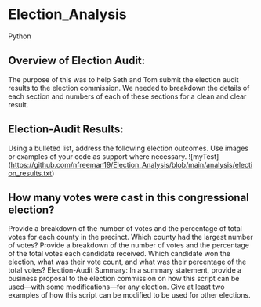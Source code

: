# Election_Analysis
Python
## Overview of Election Audit: 
The purpose of this was to help Seth and Tom submit the election audit results to the election commission. We needed to breakdown the details of each section and numbers of each of these sections for a clean and clear result.

## Election-Audit Results: 
Using a bulleted list, address the following election outcomes. Use images or examples of your code as support where necessary.
![myTest] (https://github.com/nfreeman19/Election_Analysis/blob/main/analysis/election_results.txt)

## How many votes were cast in this congressional election?
Provide a breakdown of the number of votes and the percentage of total votes for each county in the precinct.
Which county had the largest number of votes?
Provide a breakdown of the number of votes and the percentage of the total votes each candidate received.
Which candidate won the election, what was their vote count, and what was their percentage of the total votes?
Election-Audit Summary: In a summary statement, provide a business proposal to the election commission on how this script can be used—with some modifications—for any election. Give at least two examples of how this script can be modified to be used for other elections.
